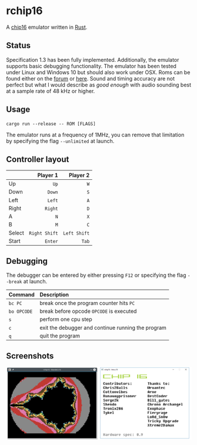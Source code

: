 rchip16
=======

A [chip16][1] emulator written in [Rust][2].

Status
------

Specification 1.3 has been fully implemented.
Additionally, the emulator supports basic debugging functionality.
The emulator has been tested under Linux and Windows 10 but should also work under OSX.
Roms can be found either on the [forum][3] or [here][4].
Sound and timing accuracy are not perfect but what I would describe as *good enough*
with audio sounding best at a sample rate of 48 kHz or higher.

Usage
-----

```
cargo run --release -- ROM [FLAGS]
```

The emulator runs at a frequency of 1MHz,
you can remove that limitation by specifying the flag `--unlimited` at launch.

Controller layout
-----------------

|        | Player 1      | Player 2     |
|:-------|--------------:|-------------:|
| Up     | `Up`          | `W`          |
| Down   | `Down`        | `S`          |
| Left   | `Left`        | `A`          |
| Right  | `Right`       | `D`          |
| A      | `N`           | `X`          |
| B      | `M`           | `C`          |
| Select | `Right Shift` | `Left Shift` |
| Start  | `Enter`       | `Tab`        |

Debugging
---------

The debugger can be entered by either pressing `F12` or specifying the flag `--break` at launch.

| Command     | Description                                        |
|:------------|:---------------------------------------------------|
| `bc PC`     | break once the program counter hits `PC`           |
| `bo OPCODE` | break before opcode `OPCODE` is executed           |
| `s`         | perform one cpu step                               |
| `c`         | exit the debugger and continue running the program |
| `q`         | quit the program                                   |

Screenshots
-----------

![Screenshots](screenshots.png)

[1]: https://github.com/chip16/chip16
[2]: https://www.rust-lang.org
[3]: http://ngemu.com/threads/chip16-official-thread-development-suggestions.145620/
[4]: https://github.com/refractionpcsx2/refchip16/tree/master/Chip16%20program%20pack%2004.30.2011
